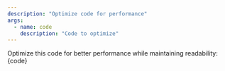 ```yaml
---
description: "Optimize code for performance"
args:
  - name: code
    description: "Code to optimize"
---
```


Optimize this code for better performance while maintaining readability: {code}